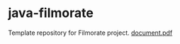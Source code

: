 # java-filmorate
Template repository for Filmorate project.
[document.pdf](https://github.com/user-attachments/files/20451950/document.pdf)
